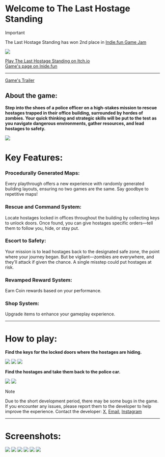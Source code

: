 # Welcome to The Last Hostage Standing

> [!IMPORTANT]
>The Last Hostage Standing has won 2nd place in [Indie.fun Game Jam](https://itch.io/jam/indiefun-game-jam)

![](https://img.itch.zone/aW1nLzIwMjEyOTIwLmpwZw==/315x250%23c/vI9laT.jpg)


[Play The Last Hostage Standing on Itch.io](https://khalilakm.itch.io/the-last-hostage-standing)  
[Game's page on Inide.fun](https://indie.fun/game-MEFZ-AEW5)

----
[Game's Trailer](https://www.youtube.com/watch?v=_n7A3O-F3gI)

## About the game: 

**Step into the shoes of a police officer on a high-stakes mission to rescue hostages trapped in their office building, surrounded by hordes of zombies. Your quick thinking and strategic skills will be put to the test as you navigate dangerous environments, gather resources, and lead hostages to safety.**



![](https://i3.ytimg.com/vi/_n7A3O-F3gI/maxresdefault.jpg)

# Key Features:
### Procedurally Generated Maps:

Every playthrough offers a new experience with randomly generated building layouts, ensuring no two games are the same. Say goodbye to repetitive maps!

### Rescue and Command System:

Locate hostages locked in offices throughout the building by collecting keys to unlock doors. Once found, you can give hostages specific orders—tell them to follow you, hide, or stay put.

### Escort to Safety:

Your mission is to lead hostages back to the designated safe zone, the point where your journey began. But be vigilant—zombies are everywhere, and they’ll attack if given the chance. A single misstep could put hostages at risk.

### Revamped Reward System:

 Earn Coin rewards based on your performance.
 
### Shop System:

  Upgrade items to enhance your gameplay experience.

  ____
# How to play:

**Find the keys for the locked doors where the hostages are hiding.**

![](https://img.itch.zone/aW1nLzE5OTIxOTY1LmpwZw==/original/Ykhkib.jpg)
![](https://img.itch.zone/aW1nLzE5OTIxOTc0LmpwZw==/original/OTrKDv.jpg)
![](https://img.itch.zone/aW1nLzE5OTIxOTc2LmpwZw==/original/TMMcDm.jpg)

**Find the hostages and take them back to the police car.**

![](https://img.itch.zone/aW1nLzE5OTIzMzA0LnBuZw==/original/o7FzFZ.png)
![](https://img.itch.zone/aW1nLzE5OTIzMzE0LnBuZw==/original/zVixWM.png)



> [!Note]
> Due to the short development period, there may be some bugs in the game. If you encounter any issues, please report them to the developer to help improve the experience.
> Contact the developer: [X](https://www.x.com/KhalilHammouda1), [Email](hammoudakhalil5585@gmail.com), [Instagram](https://www.instagram.com/khalilhammouda)

----
# Screenshots:
![](https://img.itch.zone/aW1hZ2UvMzMzNjYxNy8xOTkyMTc3MC5wbmc=/347x500/kJbmZl.png)
![](https://img.itch.zone/aW1hZ2UvMzMzNjYxNy8xOTkyMTc2OS5wbmc=/347x500/lajD6j.png)
![](https://img.itch.zone/aW1hZ2UvMzMzNjYxNy8xOTkyMTc2OC5wbmc=/347x500/zp96jl.png)
![](https://img.itch.zone/aW1hZ2UvMzMzNjYxNy8xOTkyMTc3MS5wbmc=/347x500/MEMEXW.png)
![](https://img.itch.zone/aW1hZ2UvMzMzNjYxNy8xOTkyMTc3My5wbmc=/347x500/lep6Sr.png)
![](https://img.itch.zone/aW1hZ2UvMzMzNjYxNy8xOTkyMTc3Mi5wbmc=/347x500/YUrNOO.png)

